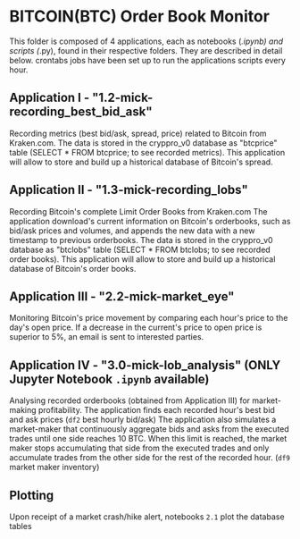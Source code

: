 # BITCOIN(BTC) Order Book Monitor

This folder is composed of 4 applications, each as notebooks (*.ipynb) and scripts (*.py), found in their respective folders. They are described in detail below.
crontabs jobs have been set up to run the applications scripts every hour. 

## Application I - "1.2-mick-recording_best_bid_ask"
Recording metrics (best bid/ask, spread, price) related to Bitcoin from Kraken.com.
The data is stored in the cryppro_v0 database as "btcprice" table (SELECT * FROM btcprice; to see recorded metrics).
This application will allow to store and build up a historical database of Bitcoin's spread.

## Application II - "1.3-mick-recording_lobs"
Recording Bitcoin's complete Limit Order Books from Kraken.com
The application download's current information on Bitcoin's orderbooks, such as bid/ask prices and volumes, and appends the new data with a new timestamp to previous orderbooks.
The data is stored in the cryppro_v0 database as "btclobs" table (SELECT * FROM btclobs; to see recorded order books).
This application will allow to store and build up a historical database of Bitcoin's order books.

## Application III - "2.2-mick-market_eye"
Monitoring Bitcoin's price movement by comparing each hour's price to the day's open price. If a decrease in the current's price to open price is superior to 5%, an email is sent to interested parties.

## Application IV - "3.0-mick-lob_analysis" (ONLY Jupyter Notebook `.ipynb` available)
Analysing recorded orderbooks (obtained from Application III) for market-making profitability. The application finds each recorded hour's best bid and ask prices
(`df2` best hourly bid/ask)
The application also simulates a market-maker that continuously aggregate bids and asks from the executed trades until one side reaches 10 BTC. When this limit is reached, the market maker stops accumulating that side from the executed trades and only accumulate trades from the other side for the rest of the recorded hour.
(`df9` market maker inventory)

## Plotting

Upon receipt of a market crash/hike alert, notebooks `2.1` plot the database tables

